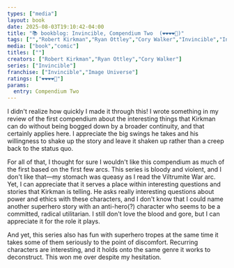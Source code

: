 ```yaml
---
types: ["media"]
layout: book
date: 2025-08-03T19:10:42-04:00
title: "📚 bookblog: Invincible, Compendium Two  (❤️❤️❤️❤️🖤)"
tags: ["","Robert Kirkman","Ryan Ottley","Cory Walker","Invincible","Invincible"]
media: ["book","comic"]
titles: [""]
creators: ["Robert Kirkman","Ryan Ottley","Cory Walker"]
series: ["Invincible"]
franchise: ["Invincible","Image Universe"]
ratings: ["❤️❤️❤️❤️🖤"]
params:
  entry: Compendium Two
---
```


I didn't realize how quickly I made it through this! I wrote something in my review of the first compendium about the interesting things that Kirkman can do without being bogged down by a broader continuity, and that certainly applies here. I appreciate the big swings he takes and his willingness to shake up the story and leave it shaken up rather than a creep back to the status quo.

For all of that, I thought for sure I wouldn't like this compendium as much of the first based on the first few arcs. This series is bloody and violent, and I don't like that—my stomach was queasy as I read the Viltrumite War arc. Yet, I can appreciate that it serves a place within interesting questions and stories that Kirkman is telling. He asks really interesting questions about power and ethics with these characters, and I don't know that I could name another superhero story with an anti-hero(?) character who seems to be a committed, radical utilitarian. I still don't love the blood and gore, but I can appreciate it for the role it plays.

And yet, this series also has fun with superhero tropes at the same time it takes some of them seriously to the point of discomfort. Recurring characters are interesting, and it holds onto the same genre it works to deconstruct. This won me over despite my hesitation.
